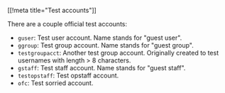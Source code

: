 [[!meta title="Test accounts"]]

There are a couple official test accounts:

  - `guser`: Test user account. Name stands for "guest user".
  - `ggroup`: Test group account. Name stands for "guest group".
  - `testgroupacct`: Another test group account. Originally created to test
    usernames with length > 8 characters.
  - `gstaff`: Test staff account. Name stands for "guest staff".
  - `testopstaff`: Test opstaff account.
  - `ofc`: Test sorried account.

